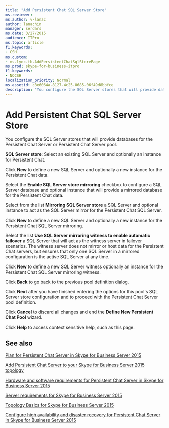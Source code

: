 ```yaml
---
title: "Add Persistent Chat SQL Server Store"
ms.reviewer: 
ms.author: v-lanac
author: lanachin
manager: serdars
ms.date: 3/27/2015
audience: ITPro
ms.topic: article
f1.keywords:
- CSH
ms.custom:
- ms.lync.tb.AddPersistentChatSqlStorePage
ms.prod: skype-for-business-itpro
f1.keywords:
- NOCSH
localization_priority: Normal
ms.assetid: c8e6064a-8127-4c25-8685-06f49d8bbfce
description: "You configure the SQL Server stores that will provide databases for the Persistent Chat Server or Persistent Chat Server pool."
---
```


# Add Persistent Chat SQL Server Store
 
You configure the SQL Server stores that will provide databases for the Persistent Chat Server or Persistent Chat Server pool.
  
 **SQL Server store**: Select an existing SQL Server and optionally an instance for Persistent Chat.
  
Click **New** to define a new SQL Server and optionally a new instance for the Persistent Chat data.
  
Select the **Enable SQL Server store mirroring** checkbox to configure a SQL Server database and optional instance that will provide a mirrored database for the Persistent Chat data.
  
Select from the list **Mirroring SQL Server store** a SQL Server and optional instance to act as the SQL Server mirror for the Persistent Chat SQL Server.
  
Click **New** to define a new SQL Server and optionally a new instance for the Persistent Chat SQL Server mirroring.
  
Select the list **Use SQL Server mirroring witness to enable automatic failover** a SQL Server that will act as the witness server in failover scenarios. The witness server does not mirror or host data for the Persistent Chat servers, but ensures that only one SQL Server in a mirrored configuration is the active SQL Server at any time.
  
Click **New** to define a new SQL Server witness optionally an instance for the Persistent Chat SQL Server mirroring witness.
  
Click **Back** to go back to the previous pool definition dialog.
  
Click **Next** after you have finished entering the options for this pool's SQL Server store configuration and to proceed with the Persistent Chat Server pool definition.
  
Click **Cancel** to discard all changes and end the **Define New Persistent Chat Pool** wizard.
  
Click **Help** to access context sensitive help, such as this page.
  
## See also

[Plan for Persistent Chat Server in Skype for Business Server 2015](../../plan-your-deployment/persistent-chat-server/persistent-chat-server.md)
  
[Add Persistent Chat Server to your Skype for Business Server 2015 topology](../../deploy/deploy-persistent-chat-server/add-persistent-chat-server.md)
  
[Hardware and software requirements for Persistent Chat Server in Skype for Business Server 2015](../../plan-your-deployment/persistent-chat-server/hardware-and-software-requirements.md)
  
[Server requirements for Skype for Business Server 2015](../../plan-your-deployment/requirements-for-your-environment/server-requirements.md)
  
[Topology Basics for Skype for Business Server 2015](../../plan-your-deployment/topology-basics/topology-basics.md)
  
[Configure high availability and disaster recovery for Persistent Chat Server in Skype for Business Server 2015](../../deploy/deploy-persistent-chat-server/configure-hadr-for-persistent-chat.md)
